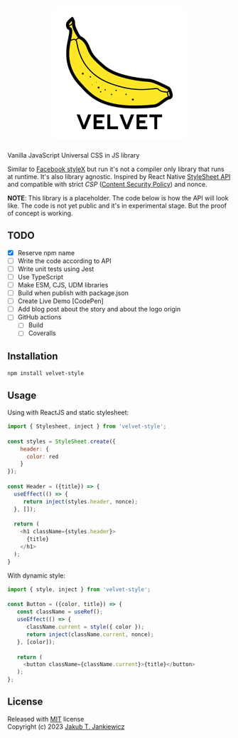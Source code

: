 <h1 align="center">
  <img src="https://github.com/jcubic/velvet/blob/master/.github/assets/logo.svg?raw=true"
       width="300"
       alt="Logo of Velvet library - it represents a Yellow Banana and Text Velvet with the name of the library" />
</h1>

Vanilla JavaScript Universal CSS in JS library

Similar to [Facebook styleX](https://stylexjs.com/) but run it's not a compiler only
library that runs at runtime.  It's also library agnostic. Inspired by React Native
[StyleSheet API](https://reactnative.dev/docs/stylesheet) and compatible with strict *CSP*
([Content Security Policy](https://developer.mozilla.org/en-US/docs/Web/HTTP/CSP)) and
nonce.

**NOTE**: This library is a placeholder. The code below is how the API will look like.
The code is not yet public and it's in experimental stage. But the proof of concept
is working.

## TODO
- [x] Reserve npm name
- [ ] Write the code according to API
- [ ] Write unit tests using Jest
- [ ] Use TypeScript
- [ ] Make ESM, CJS, UDM libraries
- [ ] Build when publish with package.json
- [ ] Create Live Demo [CodePen]
- [ ] Add blog post about the story and about the logo origin
- [ ] GitHub actions
  - [ ] Build
  - [ ] Coveralls

## Installation

```
npm install velvet-style
```

## Usage

Using with ReactJS and static stylesheet:

```javascript
import { Stylesheet, inject } from 'velvet-style';

const styles = StyleSheet.create({
    header: {
      color: red
    }
});

const Header = ({title}) => {
  useEffect(() => {
     return inject(styles.header, nonce);
  }, []);

  return (
    <h1 className={styles.header}>
      {title}
    </h1>
  );
}
```

With dynamic style:

```javascript
import { style, inject } from 'velvet-style';

const Button = ({color, title}) => {
   const className = useRef();
   useEffect(() => {
      className.current = style({ color });
      return inject(className.current, nonce);
   }, [color]);

   return (
     <button className={className.current}>{title}</button>
   );
};
```

## License

Released with [MIT](http://opensource.org/licenses/MIT) license<br/>
Copyright (c) 2023 [Jakub T. Jankiewicz](https://jakub.jankiewicz.org)
